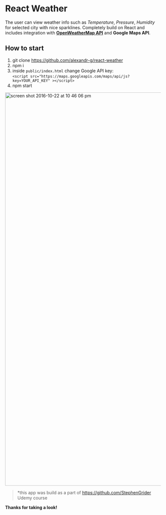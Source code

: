 # React Weather

The user can view weather info such as _Temperature_, _Pressure_, _Humidity_ for selected city with nice sparklines. Completely build on React and includes integration with **[OpenWeatherMap API](https://openweathermap.org/)** and **Google Maps API**.

## How to start

1. git clone https://github.com/alexandr-g/react-weather
2. npm i
3. inside `public/index.html` change Google API key: <br />
 `<script src="https://maps.googleapis.com/maps/api/js?key=YOUR_API_KEY" ></script>`
5. npm start

<img width="1274" alt="screen shot 2016-10-22 at 10 46 06 pm" src="https://cloud.githubusercontent.com/assets/9251327/19622650/b60c1bfc-98ae-11e6-97a1-ff58017521da.png">


> *this app was build as a part of https://github.com/StephenGrider Udemy course

**Thanks for taking a look!**
